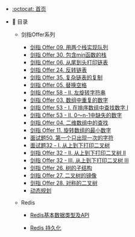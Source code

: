 - [:octocat: 首页](/README)

- :memo: 目录
   - 剑指Offer系列
       - [剑指 Offer 09. 用两个栈实现队列](/md/剑指Offer/09用两个栈实现队列.md)
       - [剑指 Offer 30. 包含min函数的栈](/md/剑指Offer/30包含min函数的栈.md)
       - [剑指 Offer 06. 从尾到头打印链表](/md/剑指Offer/06从尾到头打印链表.md)
       - [剑指 Offer 24. 反转链表](/md/剑指Offer/24反转链表.md)
       - [剑指 Offer 35. 复杂链表的复制](/md/剑指Offer/35复杂链表的复制.md)
       - [剑指 Offer 05. 替换空格](/md/剑指Offer/05替换空格.md)
       - [剑指 Offer 58 - II. 左旋转字符串](/md/剑指Offer/58II左旋转字符串.md)
       - [剑指 Offer 03. 数组中重复的数字](/md/剑指Offer/03数组中重复的数字.md)
       - [剑指 Offer 53 - I. 在排序数组中查找数字 I](/md/剑指Offer/53I在排序数组中查找数字.md)
       - [剑指 Offer 53 - II. 0～n-1中缺失的数字](/md/剑指Offer/53II中缺失的数字.md)
       - [剑指 Offer 04. 二维数组中的查找](/md/剑指Offer/04二维数组中的查找.md)
       - [剑指 Offer 11. 旋转数组的最小数字](/md/剑指Offer/11旋转数组的最小数字.md)
       - [面试题50. 第一个只出现一次的字符](/md/剑指Offer/50第一个只出现一次的字符.md)
       - [面试题32 - I. 从上到下打印二叉树](/md/剑指Offer/32I从上到下打印二叉树.md)
       - [剑指 Offer 32 - II. 从上到下打印二叉树 II](/md/剑指Offer/32II从上到下打印二叉树.md)
       - [剑指 Offer 32 - III. 从上到下打印二叉树 III](/md/剑指Offer/32III从上到下打印二叉树.md)
       - [剑指 Offer 26. 树的子结构](/md/剑指Offer/26树的子结构.md)
       - [剑指 Offer 27. 二叉树的镜像](/md/剑指Offer/27二叉树的镜像.md)
       - [剑指 Offer 28. 对称的二叉树](/md/剑指Offer/28对称的二叉树.md)
       - [动态规划](/md/剑指Offer/动态规划系列问题.md)
       
   - Redis 
   
       - [Redis基本数据类型及API](/md/Redis/Redis基本数据类型.md)
   
       - [Redis 持久化](/md/Redis/持久化.md)
